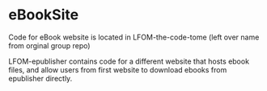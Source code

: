 # eBookSite

Code for eBook website is located in LFOM-the-code-tome (left over name from orginal group repo)

LFOM-epublisher contains code for a different website that hosts ebook files,
and allow users from first website to download ebooks from epublisher directly.
